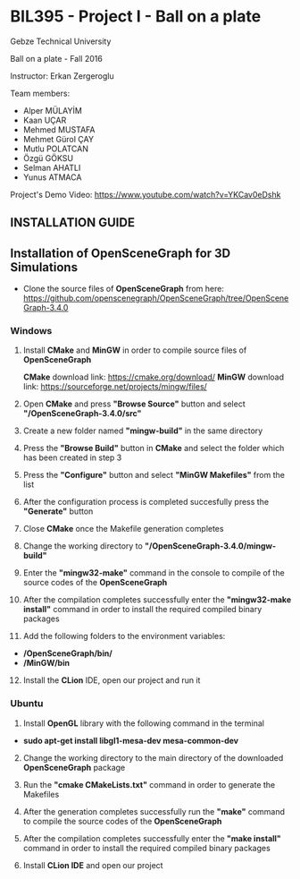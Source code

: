 # BIL395 - Project I - Ball on a plate
Gebze Technical University

Ball on a plate - Fall 2016

Instructor: Erkan Zergeroglu

Team members: 
- Alper MÜLAYİM
- Kaan UÇAR
- Mehmed MUSTAFA
- Mehmet Gürol ÇAY
- Mutlu POLATCAN
- Özgü GÖKSU
- Selman AHATLI
- Yunus ATMACA

Project's Demo Video: https://www.youtube.com/watch?v=YKCav0eDshk

## INSTALLATION GUIDE

## Installation of OpenSceneGraph for 3D Simulations

- Clone the source files of <b>OpenSceneGraph</b> from here: https://github.com/openscenegraph/OpenSceneGraph/tree/OpenSceneGraph-3.4.0

### Windows

1. Install <b>CMake</b> and <b>MinGW</b> in order to compile source files of <b>OpenSceneGraph</b>

    <b>CMake</b> download link: https://cmake.org/download/
    <b>MinGW</b> download link: https://sourceforge.net/projects/mingw/files/

2. Open <b>CMake</b> and press **"Browse Source"** button and select **"/OpenSceneGraph-3.4.0/src"**

3. Create a new folder named **"mingw-build"** in the same directory

4. Press the **"Browse Build"** button in <b>CMake</b> and select the folder which has been created in step 3

5. Press the **"Configure"** button and select **"MinGW Makefiles"** from the list

6. After the configuration process is completed succesfully press the **"Generate"** button

7. Close <b>CMake</b> once the Makefile generation completes

8. Change the working directory to **"/OpenSceneGraph-3.4.0/mingw-build"** 

9. Enter the **"mingw32-make"** command in the console to compile of the source codes of the <b>OpenSceneGraph</b>

10. After the compilation completes successfully enter the **"mingw32-make install"** command in order to install the required compiled binary packages

11. Add the following folders to the environment variables:

 - **/OpenSceneGraph/bin/**
 - **/MinGW/bin**

12. Install the <b>CLion</b> IDE, open our project and run it

### Ubuntu

1. Install <b>OpenGL</b> library with the following command in the terminal

- **sudo apt-get install libgl1-mesa-dev mesa-common-dev**

2. Change the working directory to the main directory of the downloaded <b>OpenSceneGraph</b> package

3. Run the **"cmake CMakeLists.txt"** command in order to generate the Makefiles

4. After the generation completes successfully run the **"make"** command to compile the source codes of the <b>OpenSceneGraph</b>

5. After the compilation completes successfully enter the **"make install"** command in order to install the required compiled binary packages

6. Install <b>CLion IDE</b> and open our project
